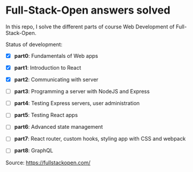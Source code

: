 # Full-Stack-Open answers solved

In this repo, I solve the different parts of course Web Development of Full-Stack-Open. 

Status of development:

- [x] **part0**: Fundamentals of Web apps 
- [x] **part1**: Introduction to React
- [x] **part2**: Communicating with server
- [ ] **part3**: Programming a server with NodeJS and Express
- [ ] **part4**: Testing Express servers, user administration
- [ ] **part5**: Testing React apps
- [ ] **part6**: Advanced state management
- [ ] **part7**: React router, custom hooks, styling app with CSS and webpack
- [ ] **part8**: GraphQL



Source: https://fullstackopen.com/
